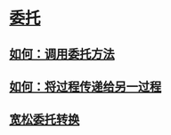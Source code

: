 # [委托](index.md)
## [如何：调用委托方法](how-to-invoke-a-delegate-method.md)
## [如何：将过程传递给另一过程](how-to-pass-procedures-to-another-procedure.md)
## [宽松委托转换](relaxed-delegate-conversion.md)
